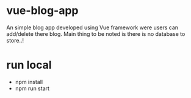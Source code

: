 # vue-blog-app
An simple blog app developed using Vue framework were users can add/delete there blog. Main thing to be noted is there is no database to store..!

# run local
- npm install
- npm run start
